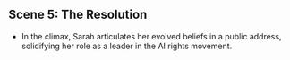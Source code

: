 ## Scene 5: The Resolution
- In the climax, Sarah articulates her evolved beliefs in a public address, solidifying her role as a leader in the AI rights movement.

```
